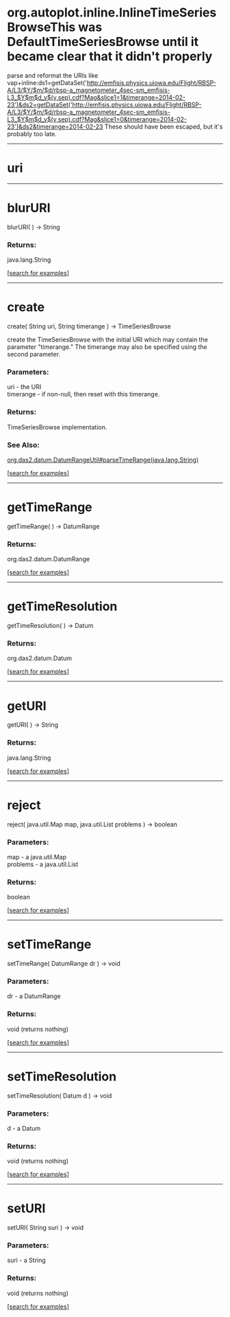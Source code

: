 # org.autoplot.inline.InlineTimeSeriesBrowseThis was DefaultTimeSeriesBrowse until it became clear that it didn't properly
 parse and reformat the URIs like
 vap+inline:ds1=getDataSet('http://emfisis.physics.uiowa.edu/Flight/RBSP-A/L3/$Y/$m/$d/rbsp-a_magnetometer_4sec-sm_emfisis-L3_$Y$m$d_v$(v,sep).cdf?Mag&slice1=1&timerange=2014-02-23')&ds2=getDataSet('http://emfisis.physics.uiowa.edu/Flight/RBSP-A/L3/$Y/$m/$d/rbsp-a_magnetometer_4sec-sm_emfisis-L3_$Y$m$d_v$(v,sep).cdf?Mag&slice1=0&timerange=2014-02-23')&ds2&timerange=2014-02-23
 These should have been escaped, but it's probably too late.
***
<a name="uri"></a>
# uri



***
<a name="blurURI"></a>
# blurURI
blurURI(  ) &rarr; String



### Returns:
java.lang.String


<a href="https://github.com/autoplot/dev/search?q=blurURI&unscoped_q=blurURI">[search for examples]</a>

***
<a name="create"></a>
# create
create( String uri, String timerange ) &rarr; TimeSeriesBrowse

create the TimeSeriesBrowse with the initial URI which may contain the
 parameter "timerange."  The timerange may also be specified using the 
 second parameter.

### Parameters:
uri - the URI
<br>timerange - if non-null, then reset with this timerange.

### Returns:
TimeSeriesBrowse implementation.
### See Also:
<a href='https://git.uiowa.edu/jbf/autoplot/-/blob/master/doc/org/das2/datum/DatumRangeUtil.md#parseTimeRange'>org.das2.datum.DatumRangeUtil#parseTimeRange(java.lang.String)</a> <br>

<a href="https://github.com/autoplot/dev/search?q=create&unscoped_q=create">[search for examples]</a>

***
<a name="getTimeRange"></a>
# getTimeRange
getTimeRange(  ) &rarr; DatumRange



### Returns:
org.das2.datum.DatumRange


<a href="https://github.com/autoplot/dev/search?q=getTimeRange&unscoped_q=getTimeRange">[search for examples]</a>

***
<a name="getTimeResolution"></a>
# getTimeResolution
getTimeResolution(  ) &rarr; Datum



### Returns:
org.das2.datum.Datum


<a href="https://github.com/autoplot/dev/search?q=getTimeResolution&unscoped_q=getTimeResolution">[search for examples]</a>

***
<a name="getURI"></a>
# getURI
getURI(  ) &rarr; String



### Returns:
java.lang.String


<a href="https://github.com/autoplot/dev/search?q=getURI&unscoped_q=getURI">[search for examples]</a>

***
<a name="reject"></a>
# reject
reject( java.util.Map map, java.util.List problems ) &rarr; boolean



### Parameters:
map - a java.util.Map
<br>problems - a java.util.List

### Returns:
boolean


<a href="https://github.com/autoplot/dev/search?q=reject&unscoped_q=reject">[search for examples]</a>

***
<a name="setTimeRange"></a>
# setTimeRange
setTimeRange( DatumRange dr ) &rarr; void



### Parameters:
dr - a DatumRange

### Returns:
void (returns nothing)


<a href="https://github.com/autoplot/dev/search?q=setTimeRange&unscoped_q=setTimeRange">[search for examples]</a>

***
<a name="setTimeResolution"></a>
# setTimeResolution
setTimeResolution( Datum d ) &rarr; void



### Parameters:
d - a Datum

### Returns:
void (returns nothing)


<a href="https://github.com/autoplot/dev/search?q=setTimeResolution&unscoped_q=setTimeResolution">[search for examples]</a>

***
<a name="setURI"></a>
# setURI
setURI( String suri ) &rarr; void



### Parameters:
suri - a String

### Returns:
void (returns nothing)


<a href="https://github.com/autoplot/dev/search?q=setURI&unscoped_q=setURI">[search for examples]</a>

